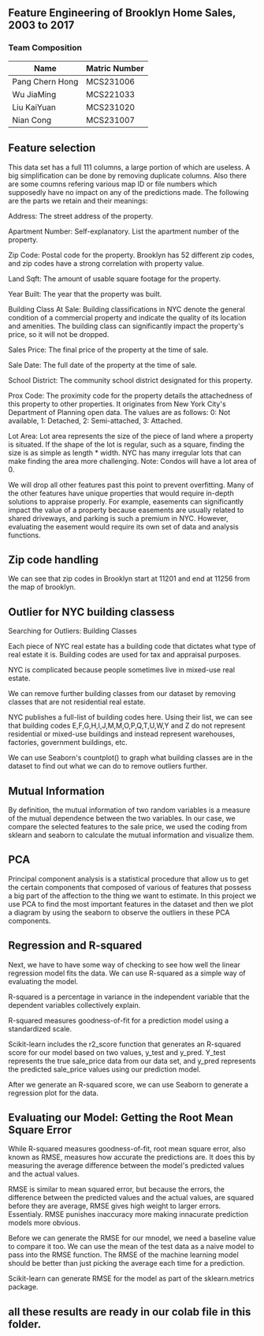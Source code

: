 ## Feature Engineering of Brooklyn Home Sales, 2003 to 2017
### Team Composition
| Name                             | Matric Number |
|----------------------------------|---------------|
| Pang Chern Hong             |MCS231006      |
| Wu JiaMing             |MCS221033      |
| Liu KaiYuan            |MCS231020      |
| Nian Cong             |MCS231007      |

## Feature selection
This data set has a full 111 columns, a large portion of which are useless. A big simplification can be done by removing duplicate columns. Also there are some coumns refering various map ID or file numbers which supposedly have no impact on any of the predictions made.
The following are the parts we retain and their meanings:

Address: The street address of the property.

Apartment Number: Self-explanatory. List the apartment number of the property.

Zip Code: Postal code for the property. Brooklyn has 52 different zip codes, and zip codes have a strong correlation with property value.

Land Sqft: The amount of usable square footage for the property.

Year Built: The year that the property was built.

Building Class At Sale: Building classifications in NYC denote the general condition of a commercial property and indicate the quality of its location and amenities. The building class can significantly impact the property's price, so it will not be dropped.

Sales Price: The final price of the property at the time of sale.

Sale Date: The full date of the property at the time of sale.

School District: The community school district designated for this property.

Prox Code: The proximity code for the property details the attachedness of this property to other properties. It originates from New York City's Department of Planning open data. The values are as follows: 0: Not available, 1: Detached, 2: Semi-attached, 3: Attached.

Lot Area: Lot area represents the size of the piece of land where a property is situated. If the shape of the lot is regular, such as a square, finding the size is as simple as length * width. NYC has many irregular lots that can make finding the area more challenging. Note: Condos will have a lot area of 0.

We will drop all other features past this point to prevent overfitting. Many of the other features have unique properties that would require in-depth solutions to appraise properly. For example, easements can significantly impact the value of a property because easements are usually related to shared driveways, and parking is such a premium in NYC. However, evaluating the easement would require its own set of data and analysis functions.

## Zip code handling
We can see that zip codes in Brooklyn start at 11201 and end at 11256 from the map of brooklyn.

## Outlier for NYC building classess

Searching for Outliers: Building Classes

Each piece of NYC real estate has a building code that dictates what type of real estate it is. Building codes are used for tax and appraisal purposes.

NYC is complicated because people sometimes live in mixed-use real estate.

We can remove further building classes from our dataset by removing classes that are not residential real estate.

NYC publishes a full-list of building codes here. Using their list, we can see that building codes E,F,G,H,I,J,M,M,O,P,Q,T,U,W,Y and Z do not represent residential or mixed-use buildings and instead represent warehouses, factories, government buildings, etc.

We can use Seaborn's countplot() to graph what building classes are in the dataset to find out what we can do to remove outliers further.

## Mutual Information
By definition,  the mutual information of two random variables is a measure of the mutual dependence between the two variables. In our case, we compare the selected features to the sale price, we used the coding from sklearn and seaborn to calculate the mutual information and visualize them.

## PCA 
Principal component analysis is a statistical procedure that allow us to get the certain components that composed of various of features that possess a big part of the affection to the thing we want to estimate. In this project we use PCA to find the most important features in the dataset and then we plot a diagram by using the seaborn to observe the outliers in these PCA components.

## Regression and R-squared
Next, we have to have some way of checking to see how well the linear regression model fits the data. We can use R-squared as a simple way of evaluating the model.

R-squared is a percentage in variance in the independent variable that the dependent variables collectively explain.

R-squared measures goodness-of-fit for a prediction model using a standardized scale.

Scikit-learn includes the r2_score function that generates an R-squared score for our model based on two values, y_test and y_pred. Y_test represents the true sale_price data from our data set, and y_pred represents the predicted sale_price values using our prediction model.

After we generate an R-squared score, we can use Seaborn to generate a regression plot for the data.

## Evaluating our Model: Getting the Root Mean Square Error
While R-squared measures goodness-of-fit, root mean square error, also known as RMSE, measures how accurate the predictions are. It does this by measuring the average difference between the model's predicted values and the actual values.

RMSE is similar to mean squared error, but because the errors, the difference between the predicted values and the actual values, are squared before they are average, RMSE gives high weight to larger errors. Essentialy. RMSE punishes inaccuracy more making innacurate prediction models more obvious.

Before we can generate the RMSE for our mnodel, we need a baseline value to compare it too. We can use the mean of the test data as a naive model to pass into the RMSE function. The RMSE of the machine learning model should be better than just picking the average each time for a prediction.

Scikit-learn can generate RMSE for the model as part of the sklearn.metrics package.

## all these results are ready in our colab file in this folder.

